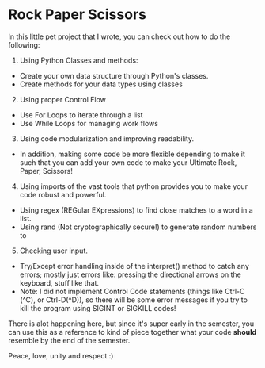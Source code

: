 # Rock Paper Scissors
In this little pet project that I wrote, you can check out how to do the following:

1. Using Python Classes and methods:
  - Create your own data structure through Python's classes.
  - Create methods for your data types using classes
2. Using proper Control Flow
  - Use For Loops to iterate through a list
  - Use While Loops for managing work flows
3. Using code modularization and improving readability.
  - In addition, making some code be more flexible depending to make it such that you can add
  your own code to make your Ultimate Rock, Paper, Scissors!
4. Using imports of the vast tools that python provides you to make your code robust and powerful.
  - Using regex (REGular EXpressions) to find close matches to a word in a list.
  - Using rand (Not cryptographically secure!) to generate random numbers to 
5. Checking user input.
  - Try/Except error handling inside of the interpret() method to catch any errors; mostly just
  errors like: pressing the directional arrows on the keyboard, stuff like that.
  - Note: I did not implement Control Code statements (things like Ctrl-C (^C), or Ctrl-D(^D)),
  so there will be some error messages if you try to kill the program using SIGINT or SIGKILL
  codes!

There is alot happening here, but since it's super early in the semester, you can use this as a reference
to kind of piece together what your code **should** resemble by the end of the semester.

Peace, love, unity and respect :) 
